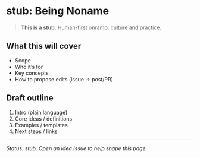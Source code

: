 <!-- status: stub; target: 150+ words -->
<!-- status: stub; target: 150+ words -->
<!-- status: stub; target: 150+ words -->
<!-- status: stub; target: 150+ words -->
<!-- status: stub; target: 150+ words -->
<!-- status: stub; target: 150+ words -->
# stub: Being Noname

> **This is a stub.** Human-first onramp; culture and practice.

## What this will cover
- Scope
- Who it’s for
- Key concepts
- How to propose edits (issue → post/PR)

## Draft outline
1. Intro (plain language)
2. Core ideas / definitions
3. Examples / templates
4. Next steps / links

---

*Status: stub. Open an Idea Issue to help shape this page.*








